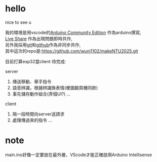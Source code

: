 # hello
nice to see u

我的環境是用vscode的[Arduino Community Edition](https://marketplace.visualstudio.com/items/?itemName=vscode-arduino.vscode-arduino-community) 作為arduino撰寫,  
[Live Share](https://marketplace.visualstudio.com/items/?itemName=MS-vsliveshare.vsliveshare) 作為出現問題即時共作,  
另外我採用[git](https://git-scm.com/)和[github](https://github.com/)作為非同步共作,  
其中這次的repo是:https://github.com/wuni1102/makeNTU2025.git

目前打算esp32當client
待完成:

server
1. 傳送移動、舉手指令
2. 語音辨識，根據辨識換表情(梗圖翻頁機同款)
3. 事先儲存動作組合(弄個UI?)
...

client
1. 隔一段時間向server送請求
2. 處理傳過來的指令
...

# note
main.ino好像一定要放在最外層，VScode才能正確啟用Arduino Intellisense